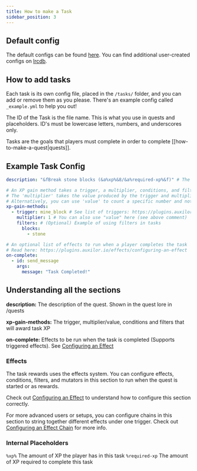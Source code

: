 ```yaml
---
title: How to make a Task
sidebar_position: 3
---
```


## Default config
The default configs can be found [here](https://github.com/Auxilor/EcoQuests/tree/master/eco-core/core-plugin/src/main/resources/tasks).
You can find additional user-created configs on [lrcdb](https://lrcdb.auxilor.io/).

## How to add tasks
Each task is its own config file, placed in the `/tasks/` folder, and you can add or remove them as you please. There's an example config called `_example.yml` to help you out!

The ID of the Task is the file name. This is what you use in quests and placeholders.
ID's must be lowercase letters, numbers, and underscores only.

Tasks are the goals that players must complete in order to complete [[how-to-make-a-quest|quests]].

## Example Task Config

```yaml
description: "&fBreak stone blocks (&a%xp%&8/&a%required-xp%&f)" # The description of the task.

# An XP gain method takes a trigger, a multiplier, conditions, and filters.
# The 'multiplier' takes the value produced by the trigger and multiplies it
# Alternatively, you can use 'value' to count a specific number and not a multiplier
xp-gain-methods:
  - trigger: mine_block # See list of triggers: https://plugins.auxilor.io/effects/all-triggers
    multiplier: 1 # You can also use "value" here (see above comment)
    filters: # (Optional) Example of using filters in tasks
      blocks:
        - stone

# An optional list of effects to run when a player completes the task
# Read here: https://plugins.auxilor.io/effects/configuring-an-effect
on-complete:
  - id: send_message
    args:
      message: "Task Completed!"
```

## Understanding all the sections

**description:** The description of the quest. Shown in the quest lore in /quests

**xp-gain-methods:** The trigger, multiplier/value, conditions and filters that will award task XP

**on-complete:** Effects to be run when the task is completed (Supports triggered effects). See [Configuring an Effect](https://plugins.auxilor.io/effects/configuring-an-effect)

### Effects

The task rewards uses the effects system. You can configure effects, conditions, filters, and mutators in this section to run when the quest is started or as rewards.

Check out [Configuring an Effect](https://plugins.auxilor.io/effects/configuring-an-effect) to understand how to configure this section correctly.

For more advanced users or setups, you can configure chains in this section to string together different effects under one trigger. Check out [Configuring an Effect Chain](https://plugins.auxilor.io/effects/configuring-a-chain) for more info.

### Internal Placeholders

`%xp%` The amount of XP the player has in this task
`%required-xp` The amount of XP required to complete this task
